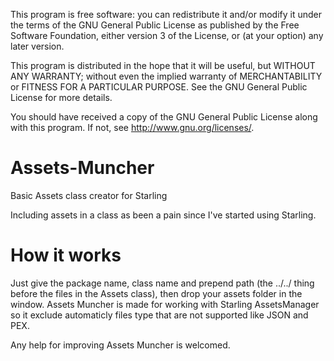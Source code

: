 This program is free software: you can redistribute it and/or modify
it under the terms of the GNU General Public License as published by
the Free Software Foundation, either version 3 of the License, or
(at your option) any later version.

This program is distributed in the hope that it will be useful,
but WITHOUT ANY WARRANTY; without even the implied warranty of
MERCHANTABILITY or FITNESS FOR A PARTICULAR PURPOSE.  See the
GNU General Public License for more details.

You should have received a copy of the GNU General Public License
along with this program.  If not, see <http://www.gnu.org/licenses/>.

Assets-Muncher
==============

Basic Assets class creator for Starling

Including assets in a class as been a pain since I've started using Starling.

How it works
==============

Just give the package name, class name and prepend path (the ../../ thing before the files in the Assets class), then drop your assets folder in the window.
Assets Muncher is made for working with Starling AssetsManager so it exclude automaticly files type that are not supported like JSON and PEX.

Any help for improving Assets Muncher is welcomed.